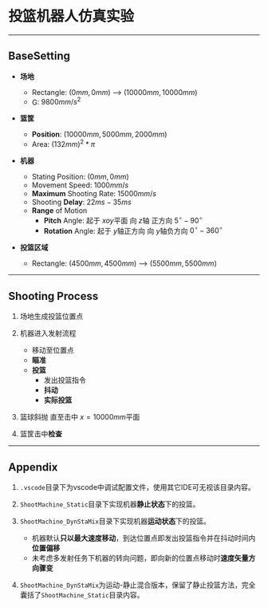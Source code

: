 # 投篮机器人仿真实验


---
## BaseSetting

* **场地**
	* Rectangle:    $( 0mm , 0mm )$ --> $( 10000mm , 10000mm )$
	* G:    $9800 mm/s^2$

* **篮筐**
	* **Position**:    $( 10000mm , 5000mm , 2000mm )$
	* Area:    ${(132mm)}^2*\pi$

* **机器**
	* Stating Position:    $( 0mm, 0mm )$
	* Movement Speed:    $1000{mm/s}$
	* **Maximum** Shooting Rate:    $15000mm/s$
	* Shooting **Delay**:    $22ms - 35ms$
	* **Range** of Motion
		* **Pitch** Angle:   起于 $xoy$平面  向 $z$轴 正方向 $5^{\circ} - 90^{\circ}$
		* **Rotation** Angle:    起于 $y$轴正方向 向 $y$轴负方向  $0^{\circ} - 360^{\circ}$

* **投篮区域**
	* Rectangle:    $( 4500mm , 4500mm )$ --> $( 5500mm , 5500mm )$

---
## Shooting Process 

1. 场地生成投篮位置点

2. 机器进入发射流程
	* 移动至位置点
	* **瞄准**
	* **投篮**
		* 发出投篮指令
		* **抖动**
		* **实际投篮**

3. 篮球斜抛 直至击中 $x=10000mm$平面 

4. 篮筐击中**检查**

---
## Appendix

1. `.vscode`目录下为vscode中调试配置文件，使用其它IDE可无视该目录内容。

2. `ShootMachine_Static`目录下实现机器**静止状态**下的投篮。

3. `ShootMachine_DynStaMix`目录下实现机器**运动状态**下的投篮。
	* 机器默认**只以最大速度移动**，到达位置点即发出投篮指令并在抖动时间内**位置偏移**
	* 未考虑多发射任务下机器的转向问题，即向新的位置点移动时**速度矢量方向骤变**

4. `ShootMachine_DynStaMix`为运动-静止混合版本，保留了静止投篮方法，完全囊括了`ShootMachine_Static`目录内容。